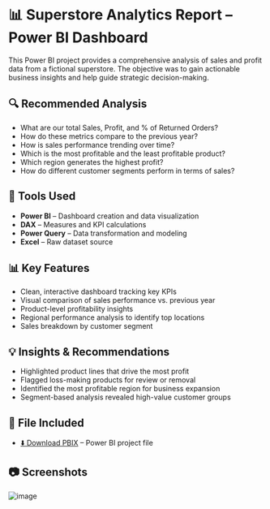 # 📊 Superstore Analytics Report – Power BI Dashboard

This Power BI project provides a comprehensive analysis of sales and profit data from a fictional superstore. The objective was to gain actionable business insights and help guide strategic decision-making.

## 🔍 Recommended Analysis
- What are our total Sales, Profit, and % of Returned Orders?
- How do these metrics compare to the previous year?
- How is sales performance trending over time?
- Which is the most profitable and the least profitable product?
- Which region generates the highest profit?
- How do different customer segments perform in terms of sales?

## 🔧 Tools Used
- **Power BI** – Dashboard creation and data visualization  
- **DAX** – Measures and KPI calculations  
- **Power Query** – Data transformation and modeling  
- **Excel** – Raw dataset source  

## 📊 Key Features
- Clean, interactive dashboard tracking key KPIs  
- Visual comparison of sales performance vs. previous year  
- Product-level profitability insights  
- Regional performance analysis to identify top locations  
- Sales breakdown by customer segment  

## 💡 Insights & Recommendations
- Highlighted product lines that drive the most profit  
- Flagged loss-making products for review or removal  
- Identified the most profitable region for business expansion  
- Segment-based analysis revealed high-value customer groups  

## 📁 File Included
- [⬇️ Download PBIX](https://github.com/aamir24th/Superstore-Analytics-Report/blob/main/Superstore%20Analytics%20Dashboard.pbix) – Power BI project file

## 📷 Screenshots 
![image](https://github.com/user-attachments/assets/73e8cb00-f52e-47c4-a230-254fc14690fc)


